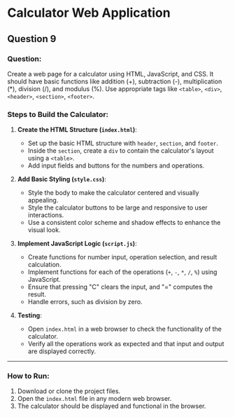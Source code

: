 # Calculator Web Application

## Question 9

### Question:
Create a web page for a calculator using HTML, JavaScript, and CSS. It should have basic functions like addition (+), subtraction (-), multiplication (*), division (/), and modulus (%). Use appropriate tags like `<table>`, `<div>`, `<header>`, `<section>`, `<footer>`.

### Steps to Build the Calculator:

1. **Create the HTML Structure (`index.html`)**:
   - Set up the basic HTML structure with `header`, `section`, and `footer`.
   - Inside the `section`, create a `div` to contain the calculator's layout using a `<table>`.
   - Add input fields and buttons for the numbers and operations.

2. **Add Basic Styling (`style.css`)**:
   - Style the body to make the calculator centered and visually appealing.
   - Style the calculator buttons to be large and responsive to user interactions.
   - Use a consistent color scheme and shadow effects to enhance the visual look.

3. **Implement JavaScript Logic (`script.js`)**:
   - Create functions for number input, operation selection, and result calculation.
   - Implement functions for each of the operations (`+`, `-`, `*`, `/`, `%`) using JavaScript.
   - Ensure that pressing "C" clears the input, and "=" computes the result.
   - Handle errors, such as division by zero.

4. **Testing**:
   - Open `index.html` in a web browser to check the functionality of the calculator.
   - Verify all the operations work as expected and that input and output are displayed correctly.

---

### How to Run:
1. Download or clone the project files.
2. Open the `index.html` file in any modern web browser.
3. The calculator should be displayed and functional in the browser.
